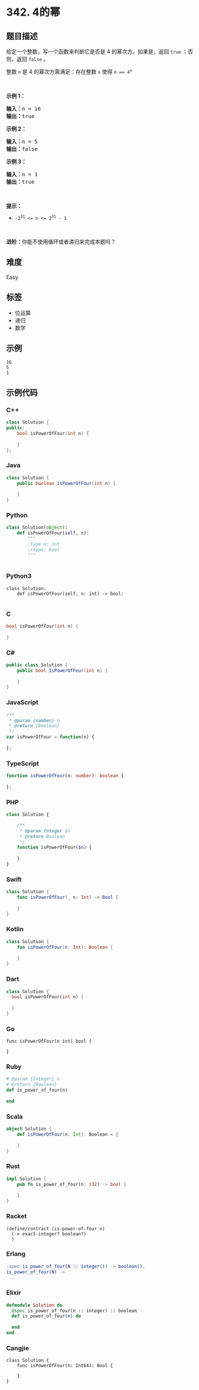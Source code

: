 # 342. 4的幂

## 题目描述

<p>给定一个整数，写一个函数来判断它是否是 4 的幂次方。如果是，返回 <code>true</code> ；否则，返回 <code>false</code> 。</p>

<p>整数 <code>n</code> 是 4 的幂次方需满足：存在整数 <code>x</code> 使得 <code>n == 4<sup>x</sup></code></p>

<p>&nbsp;</p>

<p><strong>示例 1：</strong></p>

<pre>
<strong>输入：</strong>n = 16
<strong>输出：</strong>true
</pre>

<p><strong>示例 2：</strong></p>

<pre>
<strong>输入：</strong>n = 5
<strong>输出：</strong>false
</pre>

<p><strong>示例 3：</strong></p>

<pre>
<strong>输入：</strong>n = 1
<strong>输出：</strong>true
</pre>

<p>&nbsp;</p>

<p><strong>提示：</strong></p>

<ul>
	<li><code>-2<sup>31</sup> &lt;= n &lt;= 2<sup>31</sup> - 1</code></li>
</ul>

<p>&nbsp;</p>

<p><strong>进阶：</strong>你能不使用循环或者递归来完成本题吗？</p>


## 难度

Easy

## 标签

- 位运算
- 递归
- 数学

## 示例

```
16
5
1
```

## 示例代码

### C++

```cpp
class Solution {
public:
    bool isPowerOfFour(int n) {
        
    }
};
```

### Java

```java
class Solution {
    public boolean isPowerOfFour(int n) {
        
    }
}
```

### Python

```python
class Solution(object):
    def isPowerOfFour(self, n):
        """
        :type n: int
        :rtype: bool
        """
        
```

### Python3

```python3
class Solution:
    def isPowerOfFour(self, n: int) -> bool:
        
```

### C

```c
bool isPowerOfFour(int n) {
    
}
```

### C#

```csharp
public class Solution {
    public bool IsPowerOfFour(int n) {
        
    }
}
```

### JavaScript

```javascript
/**
 * @param {number} n
 * @return {boolean}
 */
var isPowerOfFour = function(n) {
    
};
```

### TypeScript

```typescript
function isPowerOfFour(n: number): boolean {
    
};
```

### PHP

```php
class Solution {

    /**
     * @param Integer $n
     * @return Boolean
     */
    function isPowerOfFour($n) {
        
    }
}
```

### Swift

```swift
class Solution {
    func isPowerOfFour(_ n: Int) -> Bool {
        
    }
}
```

### Kotlin

```kotlin
class Solution {
    fun isPowerOfFour(n: Int): Boolean {
        
    }
}
```

### Dart

```dart
class Solution {
  bool isPowerOfFour(int n) {
    
  }
}
```

### Go

```golang
func isPowerOfFour(n int) bool {
    
}
```

### Ruby

```ruby
# @param {Integer} n
# @return {Boolean}
def is_power_of_four(n)
    
end
```

### Scala

```scala
object Solution {
    def isPowerOfFour(n: Int): Boolean = {
        
    }
}
```

### Rust

```rust
impl Solution {
    pub fn is_power_of_four(n: i32) -> bool {
        
    }
}
```

### Racket

```racket
(define/contract (is-power-of-four n)
  (-> exact-integer? boolean?)
  )
```

### Erlang

```erlang
-spec is_power_of_four(N :: integer()) -> boolean().
is_power_of_four(N) ->
  .
```

### Elixir

```elixir
defmodule Solution do
  @spec is_power_of_four(n :: integer) :: boolean
  def is_power_of_four(n) do
    
  end
end
```

### Cangjie

```cangjie
class Solution {
    func isPowerOfFour(n: Int64): Bool {

    }
}
```

